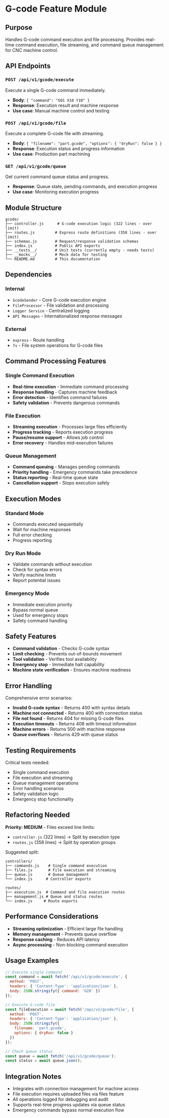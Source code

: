 # G-code Feature Module

## Purpose
Handles G-code command execution and file processing. Provides real-time command execution, file streaming, and command queue management for CNC machine control.

## API Endpoints

### `POST /api/v1/gcode/execute`
Execute a single G-code command immediately.
- **Body**: `{ "command": "G01 X10 Y10" }`
- **Response**: Execution result and machine response
- **Use case**: Manual machine control and testing

### `POST /api/v1/gcode/file`
Execute a complete G-code file with streaming.
- **Body**: `{ "filename": "part.gcode", "options": { "dryRun": false } }`
- **Response**: Execution status and progress information
- **Use case**: Production part machining

### `GET /api/v1/gcode/queue`
Get current command queue status and progress.
- **Response**: Queue state, pending commands, and execution progress
- **Use case**: Monitoring execution progress

## Module Structure

```
gcode/
├── controller.js      # G-code execution logic (322 lines - over limit)
├── routes.js         # Express route definitions (358 lines - over limit)  
├── schemas.js        # Request/response validation schemas
├── index.js          # Public API exports
├── __tests__/        # Unit tests (currently empty - needs tests)
├── __mocks__/        # Mock data for testing
└── README.md         # This documentation
```

## Dependencies

### Internal
- `GcodeSender` - Core G-code execution engine
- `FileProcessor` - File validation and processing
- `Logger Service` - Centralized logging
- `API Messages` - Internationalized response messages

### External
- `express` - Route handling
- `fs` - File system operations for G-code files

## Command Processing Features

### Single Command Execution
- **Real-time execution** - Immediate command processing
- **Response handling** - Captures machine feedback
- **Error detection** - Identifies command failures
- **Safety validation** - Prevents dangerous commands

### File Execution
- **Streaming execution** - Processes large files efficiently
- **Progress tracking** - Reports execution progress
- **Pause/resume support** - Allows job control
- **Error recovery** - Handles mid-execution failures

### Queue Management
- **Command queuing** - Manages pending commands
- **Priority handling** - Emergency commands take precedence
- **Status reporting** - Real-time queue state
- **Cancellation support** - Stops execution safely

## Execution Modes

### Standard Mode
- Commands executed sequentially
- Wait for machine responses
- Full error checking
- Progress reporting

### Dry Run Mode
- Validate commands without execution
- Check for syntax errors
- Verify machine limits
- Report potential issues

### Emergency Mode
- Immediate execution priority
- Bypass normal queue
- Used for emergency stops
- Safety command handling

## Safety Features

- **Command validation** - Checks G-code syntax
- **Limit checking** - Prevents out-of-bounds movement
- **Tool validation** - Verifies tool availability
- **Emergency stop** - Immediate halt capability
- **Machine state verification** - Ensures machine readiness

## Error Handling

Comprehensive error scenarios:
- **Invalid G-code syntax** - Returns 400 with syntax details
- **Machine not connected** - Returns 400 with connection status
- **File not found** - Returns 404 for missing G-code files
- **Execution timeouts** - Returns 408 with timeout information
- **Machine errors** - Returns 500 with machine response
- **Queue overflows** - Returns 429 with queue status

## Testing Requirements

Critical tests needed:
- Single command execution
- File execution and streaming
- Queue management operations
- Error handling scenarios
- Safety validation logic
- Emergency stop functionality

## Refactoring Needed

**Priority: MEDIUM** - Files exceed line limits:
- `controller.js` (322 lines) → Split by execution type
- `routes.js` (358 lines) → Split by operation groups

Suggested split:
```
controllers/
├── commands.js    # Single command execution
├── files.js       # File execution and streaming
├── queue.js       # Queue management
└── index.js      # Controller exports

routes/
├── execution.js  # Command and file execution routes
├── management.js # Queue and status routes
└── index.js     # Route exports
```

## Performance Considerations

- **Streaming optimization** - Efficient large file handling
- **Memory management** - Prevents queue overflow
- **Response caching** - Reduces API latency
- **Async processing** - Non-blocking command execution

## Usage Examples

```javascript
// Execute single command
const command = await fetch('/api/v1/gcode/execute', {
  method: 'POST',
  headers: { 'Content-Type': 'application/json' },
  body: JSON.stringify({ command: 'G28' })
});

// Execute G-code file
const fileExecution = await fetch('/api/v1/gcode/file', {
  method: 'POST',
  headers: { 'Content-Type': 'application/json' },
  body: JSON.stringify({ 
    filename: 'part.gcode',
    options: { dryRun: false }
  })
});

// Check queue status
const queue = await fetch('/api/v1/gcode/queue');
const status = await queue.json();
```

## Integration Notes

- Integrates with connection management for machine access
- File execution requires uploaded files via files feature
- All operations logged for debugging and audit
- Supports real-time progress updates via queue status
- Emergency commands bypass normal execution flow